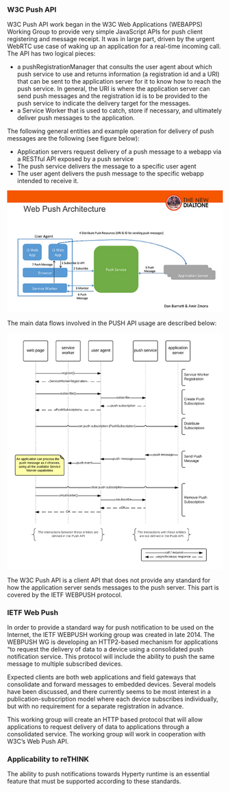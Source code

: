 ### W3C Push API

W3C Push API work began in the W3C Web Applications (WEBAPPS) Working Group to provide very simple JavaScript APIs for push client registering and message receipt. It was in large part, driven by the urgent WebRTC use case of waking up an application for a real-time incoming call. The API has two logical pieces:

* a pushRegistrationManager that consults the user agent about which push service to use and returns information (a registration id and a URI) that can be sent to the application server for it to know how to reach the push service. In general, the URI is where the application server can send push messages and the registration id is to be provided to the push service to indicate the delivery target for the messages.
* a Service Worker that is used to catch, store if necessary, and ultimately deliver push messages to the application.

The following general entities and example operation for delivery of push messages are the following (see figure below):

* Application servers request delivery of a push message to a webapp via a RESTful API exposed by a push service
* The push service delivers the message to a specific user agent
* The user agent delivers the push message to the specific webapp intended to receive it.

![Figure @sota-standards-web-push-arch: Web Push Architecture](web-push-arch.jpg)

The main data flows involved in the PUSH API usage are described below:

![Figure @sota-standards-push-seq-diag: Main flows of events for subscription, push message delivery, and unsubscription](push_sequence_diagram.png)


The W3C Push API is a client API that does not provide any standard for how the application server sends messages to the push server. This part is covered by the IETF WEBPUSH protocol.

### IETF Web Push

In order to provide a standard way for push notification to be used on the Internet, the IETF WEBPUSH working group was created in late 2014.  The WEBPUSH WG is developing an HTTP2-based mechanism for applications “to request the delivery of data to a device using a consolidated push notification service. This protocol will include the ability to push the same message to multiple subscribed devices. 

Expected clients are both web applications and field gateways that consolidate and forward messages to embedded devices.  Several models have been discussed, and there currently seems to be most interest in a publication-subscription model where each device subscribes individually, but with no requirement for a separate registration in advance.

This working group will create an HTTP based protocol that will allow applications to request delivery of data to applications through a consolidated service. The working group will work in cooperation with W3C’s Web Push API. 

### Applicability to reTHINK

The ability to push notifications towards Hyperty runtime is an essential feature that must be supported according to these standards.


